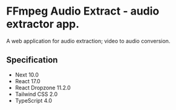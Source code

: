 # FFmpeg Audio Extract - audio extractor app.

A web application for audio extraction; video to audio conversion.

## Specification

- Next 10.0
- React 17.0
- React Dropzone 11.2.0
- Tailwind CSS 2.0
- TypeScript 4.0
